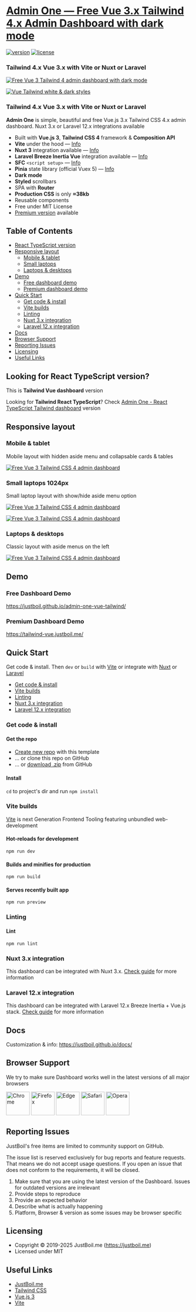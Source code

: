 # [Admin One &mdash; Free Vue 3.x Tailwind 4.x Admin Dashboard with dark mode](https://justboil.me/tailwind-admin-templates/free-vue-dashboard/)

[![version](https://img.shields.io/github/v/release/justboil/admin-one-vue-tailwind)](https://justboil.me/tailwind-admin-templates/free-vue-dashboard/)  [![license](https://img.shields.io/badge/license-MIT-blue.svg)](https://justboil.me/tailwind-admin-templates/free-vue-dashboard/)

### Tailwind 4.x Vue 3.x with Vite or Nuxt or Laravel

[![Free Vue 3 Tailwind 4 admin dashboard with dark mode](https://static.justboil.me/templates/one/repo-tailwind-vue.png?v=4)](https://justboil.github.io/admin-one-vue-tailwind/)

[![Vue Tailwind white & dark styles](https://static.justboil.me/templates/one/repo-styles.png)](https://justboil.github.io/admin-one-vue-tailwind/)

### Tailwind 4.x Vue 3.x with Vite or Nuxt or Laravel

**Admin One** is simple, beautiful and free Vue.js 3.x Tailwind CSS 4.x admin dashboard. Nuxt 3.x or Laravel 12.x integrations available

* Built with **Vue.js 3**, **Tailwind CSS 4** framework & **Composition API**
* **Vite** under the hood &mdash; [Info](https://vitejs.dev)
* **Nuxt 3** integration available &mdash; [Info](#nuxt-3-integration)
* **Laravel Breeze Inertia Vue** integration available &mdash; [Info](#laravel-9x-integration)
* **SFC** `<script setup>` &mdash; [Info](https://v3.vuejs.org/api/sfc-script-setup.html)
* **Pinia** state library (official Vuex 5) &mdash; [Info](https://pinia.vuejs.org/)
* **Dark mode**
* **Styled** scrollbars
* SPA with **Router**
* **Production CSS** is only **&thickapprox;38kb**
* Reusable components
* Free under MIT License
* [Premium version](https://justboil.me/tailwind-admin-templates/vue-dashboard/) available

## Table of Contents
 
* [React TypeScript version](#looking-for-react-typescript-version)
* [Responsive layout](#responsive-layout)
  * [Mobile & tablet](#mobile--tablet)
  * [Small laptops](#small-laptops-1024px)
  * [Laptops & desktops](#laptops--desktops)
* [Demo](#demo)
  * [Free dashboard demo](#free-dashboard-demo)
  * [Premium dashboard demo](#premium-dashboard-demo)
* [Quick Start](#quick-start)
  * [Get code & install](#get-code--install)
  * [Vite builds](#vite-builds)
  * [Linting](#linting)
  * [Nuxt 3.x integration](#nuxt-3x-integration)
  * [Laravel 12.x integration](#laravel-12x-integration)
* [Docs](#docs)
* [Browser Support](#browser-support)
* [Reporting Issues](#reporting-issues)
* [Licensing](#licensing)
* [Useful Links](#useful-links)

## Looking for React TypeScript version?

This is **Tailwind Vue dashboard** version

Looking for **Tailwind React TypeScript**? Check [Admin One - React TypeScript Tailwind dashboard](https://github.com/justboil/admin-one-react-tailwind) version

## Responsive layout

### Mobile & tablet

Mobile layout with hidden aside menu and collapsable cards & tables

[![Free Vue 3 Tailwind CSS 4 admin dashboard](https://static.justboil.me/templates/one/one-tailwind-vue-mobile.png)](https://justboil.github.io/admin-one-vue-tailwind/)

### Small laptops 1024px

Small laptop layout with show/hide aside menu option

[![Free Vue 3 Tailwind CSS 4 admin dashboard](https://static.justboil.me/templates/one/one-tailwind-vue-1024.png)](https://justboil.github.io/admin-one-vue-tailwind/)

[![Free Vue 3 Tailwind CSS 4 admin dashboard](https://static.justboil.me/templates/one/one-tailwind-vue-1024-menu-open.png)](https://justboil.github.io/admin-one-vue-tailwind/)

### Laptops & desktops

Classic layout with aside menus on the left

[![Free Vue 3 Tailwind CSS 4 admin dashboard](https://static.justboil.me/templates/one/one-tailwind-vue-widescreen.png)](https://justboil.github.io/admin-one-vue-tailwind/)

## Demo

### Free Dashboard Demo

https://justboil.github.io/admin-one-vue-tailwind/

### Premium Dashboard Demo

https://tailwind-vue.justboil.me/

## Quick Start

Get code & install. Then `dev` or `build` with [Vite](#vite-builds) or integrate with [Nuxt](#nuxt-3x-integration) or [Laravel](#laravel-12x-integration)

* [Get code & install](#get-code--install)
* [Vite builds](#vite-builds)
* [Linting](#linting)
* [Nuxt 3.x integration](#nuxt-3x-integration)
* [Laravel 12.x integration](#laravel-12x-integration)

### Get code & install

#### Get the repo

* [Create new repo](https://github.com/justboil/admin-one-vue-tailwind/generate) with this template
* &hellip; or clone this repo on GitHub
* &hellip; or [download .zip](https://github.com/justboil/admin-one-vue-tailwind/archive/master.zip) from GitHub

#### Install

`cd` to project's dir and run `npm install`

### Vite builds

[Vite](https://vitejs.dev) is next Generation Frontend Tooling featuring unbundled web-development

#### Hot-reloads for development

```
npm run dev
```

#### Builds and minifies for production

```
npm run build
```

#### Serves recently built app

```
npm run preview
```

### Linting

#### Lint

```
npm run lint
```

### Nuxt 3.x integration

This dashboard can be integrated with Nuxt 3.x. [Check guide](https://github.com/justboil/admin-one-vue-tailwind/tree/master/.nuxt-guide) for more information

### Laravel 12.x integration

This dashboard can be integrated with Laravel 12.x Breeze Inertia + Vue.js stack. [Check guide](https://github.com/justboil/admin-one-vue-tailwind/tree/master/.laravel-guide) for more information

## Docs

Customization & info: https://justboil.github.io/docs/

## Browser Support

We try to make sure Dashboard works well in the latest versions of all major browsers

<img src="https://justboil.me/images/browsers-svg/chrome.svg" width="64" height="64" alt="Chrome"> <img src="https://justboil.me/images/browsers-svg/firefox.svg" width="64" height="64" alt="Firefox"> <img src="https://justboil.me/images/browsers-svg/edge.svg" width="64" height="64" alt="Edge"> <img src="https://justboil.me/images/browsers-svg/safari.svg" width="64" height="64" alt="Safari"> <img src="https://justboil.me/images/browsers-svg/opera.svg" width="64" height="64" alt="Opera">

## Reporting Issues

JustBoil's free items are limited to community support on GitHub.

The issue list is reserved exclusively for bug reports and feature requests. That means we do not accept usage questions. If you open an issue that does not conform to the requirements, it will be closed.

1. Make sure that you are using the latest version of the Dashboard. Issues for outdated versions are irrelevant
2. Provide steps to reproduce
3. Provide an expected behavior
4. Describe what is actually happening
5. Platform, Browser & version as some issues may be browser specific

## Licensing

- Copyright &copy; 2019-2025 JustBoil.me (https://justboil.me)
- Licensed under MIT

## Useful Links

- [JustBoil.me](https://justboil.me/)
- [Tailwind CSS](https://tailwindcss.com/)
- [Vue.js 3](https://v3.vuejs.org/)
- [Vite](https://vitejs.dev)
